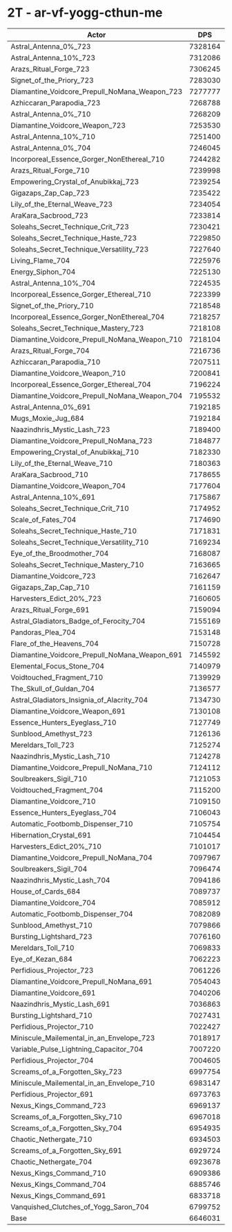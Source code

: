 # 2T - ar-vf-yogg-cthun-me
| Actor | DPS | Increase |
|---|:---:|:---:|
|Astral_Antenna_0%_723|7328164|10.26%|
|Astral_Antenna_10%_723|7312086|10.02%|
|Arazs_Ritual_Forge_723|7306245|9.93%|
|Signet_of_the_Priory_723|7283030|9.58%|
|Diamantine_Voidcore_Prepull_NoMana_Weapon_723|7277777|9.51%|
|Azhiccaran_Parapodia_723|7268788|9.37%|
|Astral_Antenna_0%_710|7268209|9.36%|
|Diamantine_Voidcore_Weapon_723|7253530|9.14%|
|Astral_Antenna_10%_710|7251400|9.11%|
|Astral_Antenna_0%_704|7246045|9.03%|
|Incorporeal_Essence_Gorger_NonEthereal_710|7244282|9.00%|
|Arazs_Ritual_Forge_710|7239998|8.94%|
|Empowering_Crystal_of_Anubikkaj_723|7239254|8.93%|
|Gigazaps_Zap_Cap_723|7235422|8.87%|
|Lily_of_the_Eternal_Weave_723|7234054|8.85%|
|AraKara_Sacbrood_723|7233814|8.84%|
|Soleahs_Secret_Technique_Crit_723|7230421|8.79%|
|Soleahs_Secret_Technique_Haste_723|7229850|8.78%|
|Soleahs_Secret_Technique_Versatility_723|7227640|8.75%|
|Living_Flame_704|7225976|8.73%|
|Energy_Siphon_704|7225130|8.71%|
|Astral_Antenna_10%_704|7224535|8.70%|
|Incorporeal_Essence_Gorger_Ethereal_710|7223399|8.69%|
|Signet_of_the_Priory_710|7218548|8.61%|
|Incorporeal_Essence_Gorger_NonEthereal_704|7218257|8.61%|
|Soleahs_Secret_Technique_Mastery_723|7218108|8.61%|
|Diamantine_Voidcore_Prepull_NoMana_Weapon_710|7218104|8.61%|
|Arazs_Ritual_Forge_704|7216736|8.59%|
|Azhiccaran_Parapodia_710|7207511|8.45%|
|Diamantine_Voidcore_Weapon_710|7200841|8.35%|
|Incorporeal_Essence_Gorger_Ethereal_704|7196224|8.28%|
|Diamantine_Voidcore_Prepull_NoMana_Weapon_704|7195532|8.27%|
|Astral_Antenna_0%_691|7192185|8.22%|
|Mugs_Moxie_Jug_684|7192184|8.22%|
|Naazindhris_Mystic_Lash_723|7189400|8.18%|
|Diamantine_Voidcore_Prepull_NoMana_723|7184877|8.11%|
|Empowering_Crystal_of_Anubikkaj_710|7182330|8.07%|
|Lily_of_the_Eternal_Weave_710|7180363|8.04%|
|AraKara_Sacbrood_710|7178655|8.01%|
|Diamantine_Voidcore_Weapon_704|7177604|8.00%|
|Astral_Antenna_10%_691|7175867|7.97%|
|Soleahs_Secret_Technique_Crit_710|7174952|7.96%|
|Scale_of_Fates_704|7174690|7.95%|
|Soleahs_Secret_Technique_Haste_710|7171831|7.91%|
|Soleahs_Secret_Technique_Versatility_710|7169234|7.87%|
|Eye_of_the_Broodmother_704|7168087|7.86%|
|Soleahs_Secret_Technique_Mastery_710|7163665|7.79%|
|Diamantine_Voidcore_723|7162647|7.77%|
|Gigazaps_Zap_Cap_710|7161159|7.75%|
|Harvesters_Edict_20%_723|7160605|7.74%|
|Arazs_Ritual_Forge_691|7159094|7.72%|
|Astral_Gladiators_Badge_of_Ferocity_704|7155169|7.66%|
|Pandoras_Plea_704|7153148|7.63%|
|Flare_of_the_Heavens_704|7150728|7.59%|
|Diamantine_Voidcore_Prepull_NoMana_Weapon_691|7145592|7.52%|
|Elemental_Focus_Stone_704|7140979|7.45%|
|Voidtouched_Fragment_710|7139929|7.43%|
|The_Skull_of_Guldan_704|7136577|7.38%|
|Astral_Gladiators_Insignia_of_Alacrity_704|7134730|7.35%|
|Diamantine_Voidcore_Weapon_691|7130108|7.28%|
|Essence_Hunters_Eyeglass_710|7127749|7.25%|
|Sunblood_Amethyst_723|7126136|7.22%|
|Mereldars_Toll_723|7125274|7.21%|
|Naazindhris_Mystic_Lash_710|7124278|7.20%|
|Diamantine_Voidcore_Prepull_NoMana_710|7124112|7.19%|
|Soulbreakers_Sigil_710|7121053|7.15%|
|Voidtouched_Fragment_704|7115200|7.06%|
|Diamantine_Voidcore_710|7109150|6.97%|
|Essence_Hunters_Eyeglass_704|7106043|6.92%|
|Automatic_Footbomb_Dispenser_710|7105754|6.92%|
|Hibernation_Crystal_691|7104454|6.90%|
|Harvesters_Edict_20%_710|7101017|6.85%|
|Diamantine_Voidcore_Prepull_NoMana_704|7097967|6.80%|
|Soulbreakers_Sigil_704|7096474|6.78%|
|Naazindhris_Mystic_Lash_704|7094186|6.74%|
|House_of_Cards_684|7089737|6.68%|
|Diamantine_Voidcore_704|7085912|6.62%|
|Automatic_Footbomb_Dispenser_704|7082089|6.56%|
|Sunblood_Amethyst_710|7079866|6.53%|
|Bursting_Lightshard_723|7076160|6.47%|
|Mereldars_Toll_710|7069833|6.38%|
|Eye_of_Kezan_684|7062223|6.26%|
|Perfidious_Projector_723|7061226|6.25%|
|Diamantine_Voidcore_Prepull_NoMana_691|7054043|6.14%|
|Diamantine_Voidcore_691|7040206|5.93%|
|Naazindhris_Mystic_Lash_691|7036863|5.88%|
|Bursting_Lightshard_710|7027431|5.74%|
|Perfidious_Projector_710|7022427|5.66%|
|Miniscule_Mailemental_in_an_Envelope_723|7018917|5.61%|
|Variable_Pulse_Lightning_Capacitor_704|7007220|5.43%|
|Perfidious_Projector_704|7004605|5.40%|
|Screams_of_a_Forgotten_Sky_723|6997754|5.29%|
|Miniscule_Mailemental_in_an_Envelope_710|6983147|5.07%|
|Perfidious_Projector_691|6973763|4.93%|
|Nexus_Kings_Command_723|6969137|4.86%|
|Screams_of_a_Forgotten_Sky_710|6967018|4.83%|
|Screams_of_a_Forgotten_Sky_704|6954935|4.65%|
|Chaotic_Nethergate_710|6934503|4.34%|
|Screams_of_a_Forgotten_Sky_691|6929724|4.27%|
|Chaotic_Nethergate_704|6923678|4.18%|
|Nexus_Kings_Command_710|6909386|3.96%|
|Nexus_Kings_Command_704|6885746|3.61%|
|Nexus_Kings_Command_691|6833718|2.82%|
|Vanquished_Clutches_of_Yogg_Saron_704|6799752|2.31%|
|Base|6646031|0.00%|
